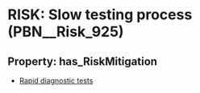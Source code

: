 # RISK: __Slow testing process__ (PBN__Risk_925)

## Property: has_RiskMitigation

* [Rapid diagnostic tests](PBN__RiskMitigation_1282)

